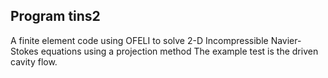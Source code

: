 Program tins2
-------------
A finite element code using OFELI to solve 2-D Incompressible Navier-Stokes
equations using a projection method
The example test is the driven cavity flow.

